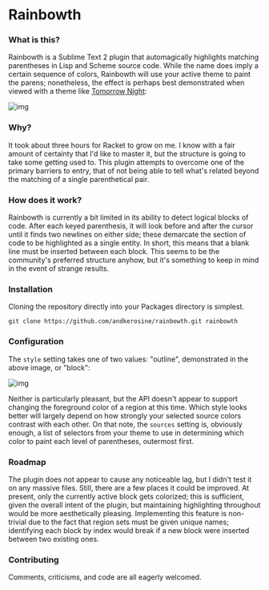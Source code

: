 Rainbowth
=========

### What is this?
Rainbowth is a Sublime Text 2 plugin that automagically highlights matching parentheses in Lisp and Scheme source code. While the name does imply a certain sequence of colors, Rainbowth will use your active theme to paint the parens; nonetheless, the effect is perhaps best demonstrated when viewed with a theme like [Tomorrow Night](https://github.com/chriskempson/tomorrow-theme/tree/master/textmate):

![img](http://i.imgur.com/oYWUj.png)

### Why?

It took about three hours for Racket to grow on me. I know with a fair amount of certainty that I'd like to master it, but the structure is going to take some getting used to. This plugin attempts to overcome one of the primary barriers to entry, that of not being able to tell what's related beyond the matching of a single parenthetical pair.

### How does it work?

Rainbowth is currently a bit limited in its ability to detect logical blocks of code. After each keyed parenthesis, it will look before and after the cursor until it finds two newlines on either side; these demarcate the section of code to be highlighted as a single entity. In short, this means that a blank line must be inserted between each block. This seems to be the community's preferred structure anyhow, but it's something to keep in mind in the event of strange results.

### Installation

Cloning the repository directly into your Packages directory is simplest.

    git clone https://github.com/andkerosine/rainbowth.git rainbowth
    
### Configuration

The `style` setting takes one of two values: "outline", demonstrated in the above image, or "block":

![img](http://i.imgur.com/xEMI2.png)

Neither is particularly pleasant, but the API doesn't appear to support changing the foreground color of a region at this time. Which style looks better will largely depend on how strongly your selected source colors contrast with each other. On that note, the `sources` setting is, obviously enough, a list of selectors from your theme to use in determining which color to paint each level of parentheses, outermost first.

### Roadmap

The plugin does not appear to cause any noticeable lag, but I didn't test it on any massive files. Still, there are a few places it could be improved. At present, only the currently active block gets colorized; this is sufficient, given the overall intent of the plugin, but maintaining highlighting throughout would be more aesthetically pleasing. Implementing this feature is non-trivial due to the fact that region sets must be given unique names; identifying each block by index would break if a new block were inserted between two existing ones.

### Contributing

Comments, criticisms, and code are all eagerly welcomed.